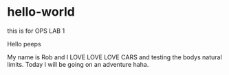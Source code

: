 # hello-world
this is for OPS LAB 1

Hello peeps

My name is Rob and I LOVE LOVE LOVE CARS and testing the bodys natural limits. Today I will be going on an adventure haha.
